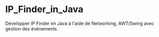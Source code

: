 # IP_Finder_in_Java
Développer IP Finder en Java à l'aide de Networking, AWT/Swing avec gestion des événements.
